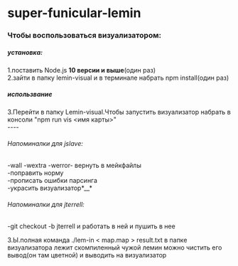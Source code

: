 # super-funicular-lemin

<h3>Чтобы воспользоваться визуализатором:</h3>
<h5>установка:</h5>
1.поставить Node.js <b>10 версии и выше</b>(один раз)<br>
2.зайти в папку lemin-visual и в терминале набрать npm install(один раз)<br>
<h5>использвание</h5>
3.Перейти в папку Lemin-visual.Чтобы запустить визуализатор набрать в консоли "npm run vis <имя карты>"<br>
----
<h6>Напоминалки для jslave:</h5>
-wall -wextra -werror- вернуть в мейкфайлы<br>
-поправить норму<br>
-прописать ошибки парсинга<br>
-украсить визуализатор*__*<br>

<h6>Напоминалки для jterrell:</h5>
  -git checkout -b jterrell и работать в ней и пушить в нее<br>
   
З.Ы.полная команда ./lem-in < map.map > result.txt 
в папке визуализатора лежит скомпиленный чужой лемин можно чистить его вывод(он там цветной) и выводить на визуализатор
